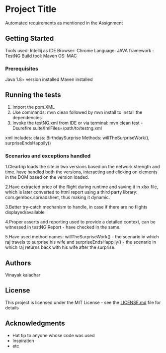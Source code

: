 # Project Title

Automated requirements as mentioned in the Assignment

## Getting Started

Tools used: Intellij as IDE
Browser: Chrome
Language: JAVA
framework : TestNG
Build tool: Maven
OS: MAC

### Prerequisites

Java 1.8+ version installed
Maven installed

## Running the tests

1. Import the pom.XML
2. Use commands: mvn clean followed by mvn install to install the dependencies
3. Invoke the testNG.xml from IDE or
  via terminal: mvn clean test -Dsurefire.suiteXmlFiles=/path/to/testng.xml

xml includes:
class: BirthdaySurprise
Methods: willTheSurpriseWork(), surpriseEndsHappily()

### Scenarios and exceptions handled

1.Cleartrip loads the site in two versions based on the network strength and time.
have handled both the versions, interacting and clicking on elements in the DOM
based on the version loaded.

2.Have extracted price of the flight during runtime and saving it in xlsx file, which
is later converted to html report using a third party library: com.gembox.spreadsheet,
thus making it dynamic.

3.Better try-catch mechanism to handle, in case if there are no flights displayed/available

4.Proper asserts and reporting used to provide a detailed context, can be witnessed in testNG Report - have checked in the same.

5.Have used method names: willTheSurpriseWork() - the scenario in which raj travels to surprise his wife and surpriseEndsHappily() - the scenario in which raj returns back with his wife after the surprise.

## Authors

Vinayak kaladhar

## License

This project is licensed under the MIT License - see the [LICENSE.md](LICENSE.md) file for details

## Acknowledgments

* Hat tip to anyone whose code was used
* Inspiration
* etc
